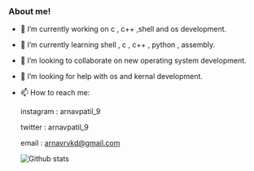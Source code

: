 ### About me!



- 🔭 I’m currently working on c , c++ ,shell and os development.
- 🌱 I’m currently learning shell , c , c++ , python , assembly.
- 👯 I’m looking to collaborate on new operating system development.
- 🤔 I’m looking for help with os and kernal development.
- 📫 How to reach me: 

     instagram : arnavpatil_9
     
     twitter : arnavpatil_9
     
     email : arnavrvkd@gmail.com
     
     ![Github stats](https://github-readme-stats.vercel.app/api?username=arnav999&show_icons=true)


